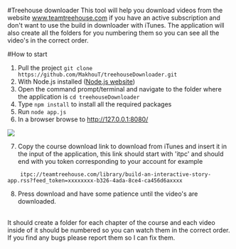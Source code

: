 #Treehouse downloader
This tool will help you download videos from the website www.teamtreehouse.com if you have an active subscription and don't want to use the build in downloader with iTunes.
The application will also create all the folders for you numbering them so you can see all the video's in the correct order.

#How to start
1. Pull the project
``` git clone https://github.com/MakhouT/treehouseDownloader.git ```
2. With Node.js installed ([Node.js website](https://nodejs.org/en/))
3. Open the command prompt/terminal and navigate to the folder where the application is
```cd treehouseDownloader```
4. Type ``` npm install ``` to install all the required packages
5. Run ```node app.js```
6. In a browser browse to http://127.0.0.1:8080/
<img src="README.image/1.png">

7. Copy the course download link to download from iTunes and insert it in the input of the application, this link should start with 'itpc' and should end with you token corresponding to your account
for example
```
    itpc://teamtreehouse.com/library/build-an-interactive-story-app.rss?feed_token=xxxxxxxx-b326-4ada-8ce4-ca456d6axxxx
```
8. Press download and have some patience until the video's are downloaded.


<br/>
It should create a folder for each chapter of the course and each video inside of it should be numbered so you can watch them in the correct order.
If you find any bugs please report them so I can fix them.


